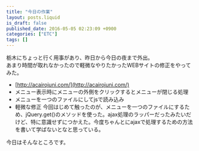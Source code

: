 ```yaml
---
title: "今日の作業"
layout: posts.liquid
is_draft: false
published_date: 2016-05-05 02:23:09 +0900
categories: ["ETC"]
tags: []
---
```


栃木にちょっと行く用事があり、昨日から今日の夜まで外出。  
あまり時間が取れなかったので軽微なやりたかったWEBサイトの修正をやってみた。

- [http://acairojuni.com/](http://acairojuni.com/)
- メニュー表示時にメニューの外側をクリックするとメニューが閉じる処理
- メニューを一つのファイルにしてjsで読み込み
- 軽微な修正
今回はじめて触ったのが、メニューを一つのファイルにするため、jQuery.get()のメソッドを使った。ajax処理のラッパーだったみたいだけど、特に意識せずにつかえた。今度ちゃんとにajaxで処理するための方法を書いて学ばないとなと思っている。

今日はそんなところです。


